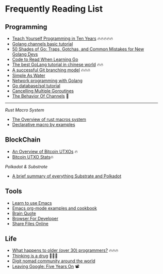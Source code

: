 # Frequently Reading List

## Programming

- [Teach Yourself Programming in Ten Years](http://norvig.com/21-days.html#answers) 🔥🔥🔥🔥🔥
- [Golang channels basic  tutorial](https://guzalexander.com/2013/12/06/golang-channels-tutorial.html)
- [50 Shades of Go: Traps, Gotchas, and Common Mistakes for New Golang Devs](http://devs.cloudimmunity.com/gotchas-and-common-mistakes-in-go-golang/)
- [Code to Read When Learning Go](https://www.somethingsimilar.com/2013/12/26/code-to-read-when-learning-go/)
- [The best GoLang tutorial in chinese world](https://draveness.me/golang/) 🔥🔥
- [A successful Git branching model](https://nvie.com/posts/a-successful-git-branching-model/) 🔥🔥🔥
- [Simple As Water](https://simpleaswater.com/)
- [Network programming with Golang](https://ipfs.io/ipfs/QmfYeDhGH9bZzihBUDEQbCbTc5k5FZKURMUoUvfmc27BwL/index.html)
- [Go database/sql tutorial](http://go-database-sql.org/index.html)
- [Cancelling Multiple Goroutines](https://chilts.org/cancelling-multiple-goroutes/)
- [The Behavior Of Channels](https://www.ardanlabs.com/blog/2017/10/the-behavior-of-channels.html)  🌾

---

*Rust Macro System*

- [The Overview of rust macros system](https://doc.rust-lang.org/book/ch19-06-macros.html)
- [Declarative macro by examples](https://doc.rust-lang.org/stable/rust-by-example/macros.html)


## BlockChain

- [An Overview of Bitcoin UTXOs](https://eklitzke.org/an-overview-of-bitcoin-utxos) 🔥
- [Bitcoin UTXO Stats](https://utxo-stats.com/)🔥

*Polkadot & Substrate*

- [A brief summary of everything Substrate and Polkadot](https://medium.com/polkadot-network/a-brief-summary-of-everything-substrate-and-polkadot-f1f21071499d)

## Tools

- [Learn to use Emacs](https://cestlaz.github.io/stories/emacs/)
- [Emacs org-mode examples and cookbook](http://ehneilsen.net/notebook/orgExamples/org-examples.html)
- [Brain Quote](https://www.brainyquote.com/)
- [Browser For Developer](https://quickref.dev/)
- [Share Files Online](https://sendfiles.online/)

## Life

- [What happens to older (over 30) programmers?](https://www.zhihu.com/question/367880694/answer/1155422395) 🔥🔥🔥
- [Thinking is a drug](https://guzalexander.com/2012/12/17/thinking-is-a-drug.html) 🌱🌱🌱
- [Digit nomad community around the world](https://nomadlist.com/)
- [Leaving Google: Five Years On](https://theartofmachinery.com/2020/08/04/leaving_google.html) 📽️